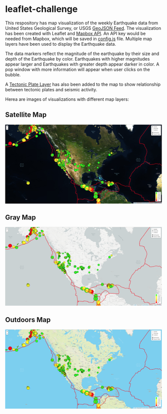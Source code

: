 # leaflet-challenge
This respository has map visualization of the weekly Earthquake data from United States Geological Survey, or USGS [GeoJSON Feed](http://earthquake.usgs.gov/earthquakes/feed/v1.0/geojson.php). The visualization has been created with Leaflet and [Mapbox API](https://www.mapbox.com/). An API key would be needed from Mapbox, which will be saved in [config.js](static/js/config.js) file. Multiple map layers have been used to display the Earthquake data. 

The data markers reflect the magnitude of the earthquake by their size and depth of the Earthquake by color. Earthquakes with higher magnitudes appear larger and Earthquakes with greater depth appear darker in color. A pop window with more information will appear when user clicks on the bubble.

A [Tectonic Plate Layer](https://github.com/fraxen/tectonicplates) has also been added to the map to show relationship between tectonic plates and seismic activity.

Herea are images of visualizations with different map layers:

## Satellite Map
![Satellite View](static/images/satellite.png)

## Gray Map
![Grayscale View](static/images/grayscale.png)

## Outdoors Map
![Outdoors View](static/images/outdoors.png)